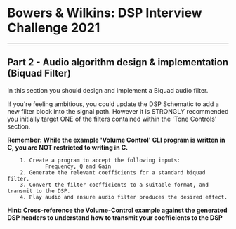 # Bowers & Wilkins: DSP Interview Challenge 2021
---

## Part 2 - Audio algorithm design & implementation (Biquad Filter)
In this section you should design and implement a Biquad audio filter.

If you're feeling ambitious, you could update the DSP Schematic to add a new filter block into the signal path.
However it is STRONGLY recommended you initially target ONE of the filters contained within the 'Tone Controls' section.

**Remember: While the example 'Volume Control' CLI program is written in C, you are NOT restricted to writing in C.**

```
    1. Create a program to accept the following inputs:
            Frequency, Q and Gain
    2. Generate the relevant coefficients for a standard biquad filter.
    3. Convert the filter coefficients to a suitable format, and transmit to the DSP.
	4. Play audio and ensure audio filter produces the desired effect.
```
**Hint: Cross-reference the Volume-Control example against the generated DSP headers to understand how to transmit your coefficients to the DSP**
